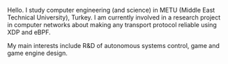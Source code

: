 Hello. I study computer engineering (and science) in METU (Middle East Technical University), Turkey. I am currently involved in a research project in computer networks about making any transport protocol reliable using XDP and eBPF.

My main interests include R&D of autonomous systems control, game and game engine design.
<!--
- 🔭 I’m currently working on ...
- 🌱 I’m currently learning ...
- 👯 I’m looking to collaborate on ...
- 🤔 I’m looking for help with ...
- 💬 Ask me about ...
- 📫 How to reach me: ...
- 😄 Pronouns: ...
- ⚡ Fun fact: ...
-->
